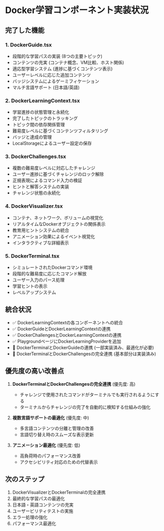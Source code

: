 # Docker学習コンポーネント実装状況

## 完了した機能

### 1. DockerGuide.tsx
- 段階的な学習パスの実装 (8つの主要トピック)
- コンテンツの充実 (コンテナ概念、VM比較、ホスト関係)
- 適応型学習システム (進捗に基づくコンテンツ表示)
- ユーザーレベルに応じた追加コンテンツ
- バッジシステムによるゲーミフィケーション
- マルチ言語サポート (日本語/英語)

### 2. DockerLearningContext.tsx
- 学習進捗の状態管理と永続化
- 完了したトピックのトラッキング
- トピック間の依存関係管理
- 難易度レベルに基づくコンテンツフィルタリング
- バッジと達成の管理
- LocalStorageによるユーザー設定の保存

### 3. DockerChallenges.tsx
- 複数の難易度レベルに対応したチャレンジ
- ユーザー進捗に基づくチャレンジのロック解除
- 正規表現によるコマンド入力の検証
- ヒントと解答システムの実装
- チャレンジ状態の永続化

### 4. DockerVisualizer.tsx
- コンテナ、ネットワーク、ボリュームの視覚化
- リアルタイムなDockerオブジェクトの関係表示
- 教育用ヒントシステムの統合
- アニメーション効果によるイベント視覚化
- インタラクティブな詳細表示

### 5. DockerTerminal.tsx
- シミュレートされたDockerコマンド環境
- 段階的な難易度に応じたコマンド解放
- ユーザー入力のパース処理
- 学習ヒントの表示
- レベルアップシステム

## 統合状況

- ✅ DockerLearningContextの各コンポーネントへの統合
- ✅ DockerGuideとDockerLearningContextの連携
- ✅ DockerChallengesとDockerLearningContextの連携
- ✅ PlaygroundページにDockerLearningProviderを追加
- 🔄 DockerTerminalとDockerGuideの連携 (一部実装済み、最適化が必要)
- 🔄 DockerTerminalとDockerChallengesの完全連携 (基本部分は実装済み)

## 優先度の高い改善点

1. **DockerTerminalとDockerChallengesの完全連携** (優先度: 高)
   - チャレンジで使用されたコマンドがターミナルでも実行されるようにする
   - ターミナルからチャレンジの完了を自動的に検知する仕組みの強化

2. **複数言語サポートの最適化** (優先度: 中)
   - 多言語コンテンツの分離と管理の改善
   - 言語切り替え時のスムーズな表示更新

3. **アニメーション最適化** (優先度: 低)
   - 高負荷時のパフォーマンス改善
   - アクセシビリティ対応のための代替表示

## 次のステップ

1. DockerVisualizerとDockerTerminalの完全連携
2. 最終的な学習パスの最適化
3. 日本語・英語コンテンツの充実
4. ユーザービリティテストの実施
5. エラー処理の強化
6. パフォーマンス最適化